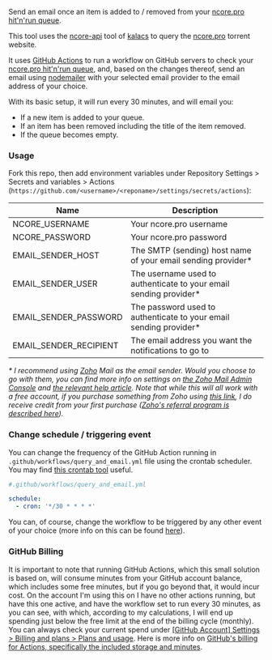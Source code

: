 Send an email once an item is added to / removed from your [ncore.pro hit'n'run queue](https://ncore.pro/hitnrun.php).

This tool uses the [ncore-api](https://www.npmjs.com/package/ncore-api) tool of [kalacs](https://www.npmjs.com/~kalacs) to query the [ncore.pro](https://ncore.pro) torrent website.

It uses [GitHub Actions](https://github.com/features/actions) to run a workflow on GitHub servers to check your [ncore.pro hit'n'run queue](https://ncore.pro/hitnrun.php), and, based on the changes thereof, send an email using [nodemailer](https://nodemailer.com/about/) with your selected email provider to the email address of your choice.

With its basic setup, it will run every 30 minutes, and will email you:
- If a new item is added to your queue.
- If an item has been removed including the title of the item removed.
- If the queue becomes empty.

### Usage

Fork this repo, then add environment variables under Repository Settings > Secrets and variables > Actions (`https://github.com/<username>/<reponame>/settings/secrets/actions`):

| Name                   | Description                                                       |
|------------------------|-------------------------------------------------------------------|
| NCORE_USERNAME         | Your ncore.pro username                                           |
| NCORE_PASSWORD         | Your ncore.pro password                                           |
| EMAIL_SENDER_HOST      | The SMTP (sending) host name of your email sending provider*      |
| EMAIL_SENDER_USER      | The username used to authenticate to your email sending provider* | 
| EMAIL_SENDER_PASSWORD  | The password used to authenticate to your email sending provider* |                                                 
| EMAIL_SENDER_RECIPIENT | The email address you want the notifications to go to             |

_* I recommend using [Zoho](https://go.zoho.com/xEA) Mail as the email sender. Would you choose to go with them, you can find more info on settings on [the Zoho Mail Admin Console](https://mailadmin.zoho.eu/cpanel/home.do#mailSettings/toolsAndConfiguration/configurations) and [the relevant help article](https://www.zoho.com/mail/help/zoho-smtp.html). Note that while this will all work with a free account, if you purchase something from Zoho using [this link](https://go.zoho.com/xEA), I do receive credit from your first purchase ([Zoho's referral program is described here](https://www.zoho.com/r/refer-a-friend.html))._

### Change schedule / triggering event

You can change the frequency of the GitHub Action running in `.github/workflows/query_and_email.yml` file using the crontab scheduler. You may find [this crontab tool](https://crontab.guru/#*/30_*_*_*_*) useful.

```yml
#.github/workflows/query_and_email.yml

schedule:
  - cron: '*/30 * * * *'
```

You can, of course, change the workflow to be triggered by any other event of your choice (more info on this can be found [here](https://docs.github.com/en/actions/using-workflows/events-that-trigger-workflows)).

### GitHub Billing

It is important to note that running GitHub Actions, which this small solution is based on, will consume minutes from your GitHub account balance, which includes some free minutes, but if you go beyond that, it would incur cost. On the account I'm using this on I have no other actions running, but have this one active, and have the workflow set to run every 30 minutes, as you can see, with which, according to my calculations, I will end up spending just below the free limit at the end of the billing cycle (monthly). You can always check your current spend under [\[GitHub Account\] Settings > Billing and plans > Plans and usage](https://github.com/settings/billing). Here is more info on [GitHub's billing for Actions, specifically the included storage and minutes](https://docs.github.com/en/billing/managing-billing-for-github-actions/about-billing-for-github-actions#included-storage-and-minutes).
